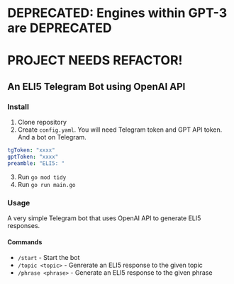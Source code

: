# DEPRECATED: Engines within GPT-3 are DEPRECATED
# PROJECT NEEDS REFACTOR!

## An ELI5 Telegram Bot using OpenAI API

### Install

1. Clone repository
2. Create `config.yaml`. You will need Telegram token and GPT API token. And a bot on Telegram.

```yaml
tgToken: "xxxx"
gptToken: "xxxx"
preamble: "ELI5: "
```

3. Run `go mod tidy`
4. Run `go run main.go`

### Usage

A very simple Telegram bot that uses OpenAI API to generate ELI5 responses.

#### Commands

- `/start` - Start the bot
- `/topic <topic>` - Genrerate an ELI5 response to the given topic
- `/phrase <phrase>` - Generate an ELI5 response to the given phrase
